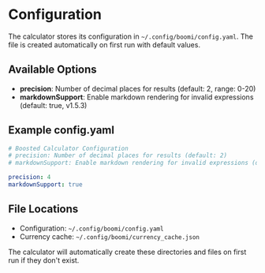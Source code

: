 # Configuration

The calculator stores its configuration in `~/.config/boomi/config.yaml`. The file is created automatically on first run with default values.

## Available Options

- **precision**: Number of decimal places for results (default: 2, range: 0-20)
- **markdownSupport**: Enable markdown rendering for invalid expressions (default: true, v1.5.3)

## Example config.yaml

```yaml
# Boosted Calculator Configuration
# precision: Number of decimal places for results (default: 2)
# markdownSupport: Enable markdown rendering for invalid expressions (default: true)

precision: 4
markdownSupport: true
```

## File Locations

- Configuration: `~/.config/boomi/config.yaml`
- Currency cache: `~/.config/boomi/currency_cache.json`

The calculator will automatically create these directories and files on first run if they don't exist.